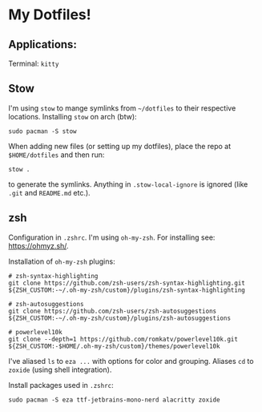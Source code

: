 # My Dotfiles!

## Applications:
Terminal: `kitty`

## Stow
I'm using `stow` to mange symlinks from `~/dotfiles` to their respective locations. Installing `stow` on arch (btw):
```shell
sudo pacman -S stow
```
When adding new files (or setting up my dotfiles), place the repo at `$HOME/dotfiles` and then run:
```shell
stow .
```
to generate the symlinks. Anything in `.stow-local-ignore` is ignored (like `.git` and `README.md` etc.).
## zsh
Configuration in `.zshrc`. I'm using `oh-my-zsh`. For installing see: https://ohmyz.sh/.

Installation of `oh-my-zsh` plugins:
```shell
# zsh-syntax-highlighting
git clone https://github.com/zsh-users/zsh-syntax-highlighting.git ${ZSH_CUSTOM:-~/.oh-my-zsh/custom}/plugins/zsh-syntax-highlighting   

# zsh-autosuggestions
git clone https://github.com/zsh-users/zsh-autosuggestions ${ZSH_CUSTOM:-~/.oh-my-zsh/custom}/plugins/zsh-autosuggestions       

# powerlevel10k
git clone --depth=1 https://github.com/romkatv/powerlevel10k.git ${ZSH_CUSTOM:-$HOME/.oh-my-zsh/custom}/themes/powerlevel10k
```

I've aliased `ls` to `eza ...` with options for color and grouping. Aliases `cd` to `zoxide` (using shell integration).

Install packages used in `.zshrc`:
```shell
sudo pacman -S eza ttf-jetbrains-mono-nerd alacritty zoxide
```
